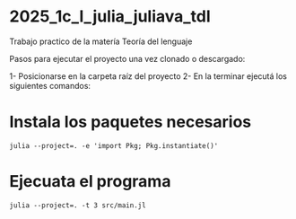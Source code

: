# 2025_1c_l_julia_juliava_tdl
Trabajo practico de la matería Teoría del lenguaje

Pasos para ejecutar el proyecto una vez clonado o descargado:

1- Posicionarse en la carpeta raíz del proyecto
2- En la terminar ejecutá los siguientes comandos:

# Instala los paquetes necesarios
    julia --project=. -e 'import Pkg; Pkg.instantiate()'

# Ejecuata el programa
    julia --project=. -t 3 src/main.jl